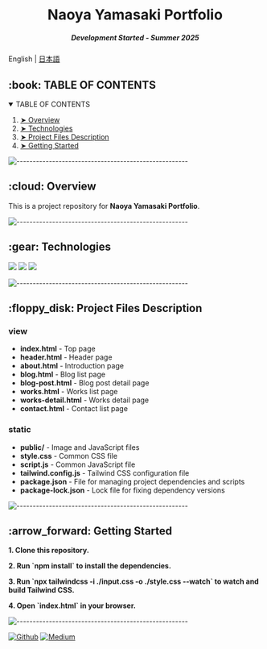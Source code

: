 <h1 align="center"> Naoya Yamasaki Portfolio </h1>
<h5 align="center"> Development Started - Summer 2025 </h5>

English | [日本語](https://github.com/nao-United92/portfolio/blob/main/README.ja.md)</h2>

<!-- TABLE OF CONTENTS -->
<h2 id="table-of-contents"> :book: TABLE OF CONTENTS</h2>

<details open="open">
  <summary>TABLE OF CONTENTS</summary>
  <ol>
    <li><a href="#overview"> ➤ Overview</a></li>
    <li><a href="#technologies"> ➤ Technologies</a></li>
    <li><a href="#project-files-description"> ➤ Project Files Description</a></li>
    <li><a href="#getting-started"> ➤ Getting Started</a></li>
  </ol>
</details>

![-----------------------------------------------------](https://raw.githubusercontent.com/andreasbm/readme/master/assets/lines/rainbow.png)

<!-- Overview -->
<h2 id="overview"> :cloud: Overview</h2>

<p align="justify">
  This is a project repository for <b>Naoya Yamasaki Portfolio</b>.
</p>

![-----------------------------------------------------](https://raw.githubusercontent.com/andreasbm/readme/master/assets/lines/rainbow.png)

<!-- technologies -->
<h2 id="technologies"> :gear: Technologies</h2>

<p align="justify">
<img src="https://img.shields.io/badge/-Html5-E34F26.svg?logo=html5&style=plastic">
<img src="https://img.shields.io/badge/-Tailwind-1572B6.svg?logo=css3&style=plastic">
<img src="https://img.shields.io/badge/javascript-blue?logo=javascript">
</p>

![-----------------------------------------------------](https://raw.githubusercontent.com/andreasbm/readme/master/assets/lines/rainbow.png)

<!-- PROJECT FILES DESCRIPTION -->
<h2 id="project-files-description"> :floppy_disk: Project Files Description</h2>

<h3>view</h3>
<ul>
  <li><b>index.html</b> - Top page</li>
  <li><b>header.html</b> - Header page</li>
  <li><b>about.html</b> - Introduction page</li>
  <li><b>blog.html</b> - Blog list page</li>
  <li><b>blog-post.html</b> - Blog post detail page</li>
  <li><b>works.html</b> - Works list page</li>
  <li><b>works-detail.html</b> - Works detail page</li>
  <li><b>contact.html</b> - Contact list page</li>
</ul>

<h3>static</h3>
<ul>
  <li><b>public/</b> - Image and JavaScript files</li>
  <li><b>style.css</b> - Common CSS file</li>
  <li><b>script.js</b> - Common JavaScript file</li>
  <li><b>tailwind.config.js</b> - Tailwind CSS configuration file</li>
  <li><b>package.json</b> - File for managing project dependencies and scripts</li>
  <li><b>package-lock.json</b> - Lock file for fixing dependency versions</li>
</ul>

![-----------------------------------------------------](https://raw.githubusercontent.com/andreasbm/readme/master/assets/lines/rainbow.png)

<!-- Getting Started -->
<h2 id="getting-started"> :arrow_forward: Getting Started</h2>

<p><b>1. Clone this repository.</b>
<p><b>2. Run `npm install` to install the dependencies.</b>
<p><b>3. Run `npx tailwindcss -i ./input.css -o ./style.css --watch` to watch and build Tailwind CSS.</b>
<p><b>4. Open `index.html` in your browser.</b>

![-----------------------------------------------------](https://raw.githubusercontent.com/andreasbm/readme/master/assets/lines/rainbow.png)

<a href="https://github.com/nao-United92" target="_blank"><img alt="Github" src="https://img.shields.io/badge/GitHub-%2312100E.svg?&style=for-the-badge&logo=Github&logoColor=white" /></a>
<a href="https://qiita.com/nao-United92" target="_blank"><img alt="Medium" src="https://img.shields.io/badge/qiita-55C500.svg?&style=for-the-badge&logo=qiita&logoColor=white" /></a>
